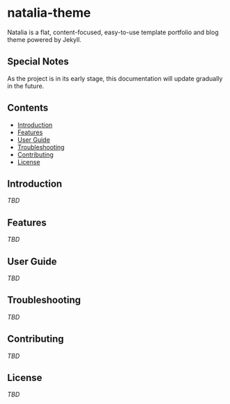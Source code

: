 # natalia-theme

Natalia is a flat, content-focused, easy-to-use template portfolio and blog theme powered by Jekyll.

## Special Notes

As the project is in its early stage, this documentation will update gradually in the future.

## Contents

- [Introduction](#Introduction)
- [Features](#Features)
- [User Guide](#User-Guide)
- [Troubleshooting](#Troubleshooting)
- [Contributing](#Contributing)
- [License](#License)

## Introduction

*TBD*

## Features

*TBD*

## User Guide

*TBD*

## Troubleshooting

*TBD*

## Contributing

*TBD*

## License

*TBD*
